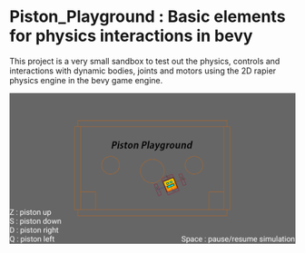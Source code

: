 # Piston_Playground : Basic elements for physics interactions in bevy 

This project is a very small sandbox to test out the physics, controls and interactions with dynamic bodies, joints and motors using the 2D rapier physics engine in the bevy game engine.

![Piston Playground screenshot 2023-11-18](https://github.com/Vultag/Piston_Playground/blob/master/screenshot.png?raw=true)
